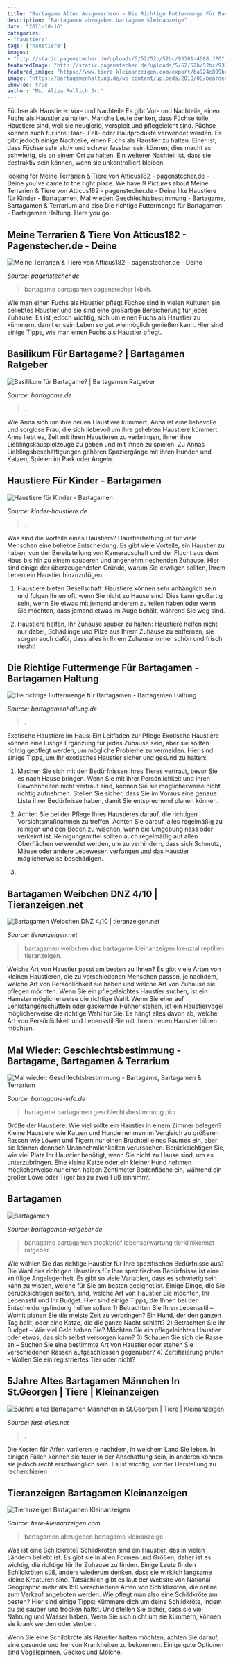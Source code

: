 ```yaml
---
title: "Bartagame Alter Ausgewachsen ~ Die Richtige Futtermenge Für Bartagamen"
description: "Bartagamen abzugeben bartagame kleinanzeige"
date: "2021-10-16"
categories:
- "haustiere"
tags: ["haustiere"]
images:
- "http://static.pagenstecher.de/uploads/5/52/52b/52bc/93381-4688.JPG"
featuredImage: "http://static.pagenstecher.de/uploads/5/52/52b/52bc/93381-4688.JPG"
featured_image: "https://www.tiere-kleinanzeigen.com/export/ba924c899bd827e932bb32c11974b.jpg"
image: "https://bartagamenhaltung.de/wp-content/uploads/2018/08/bearded-dragon-314883_1280_2-1024x682.jpg"
ShowToc: true
author: "Ms. Aliza Pollich Jr."
---
```



Füchse als Haustiere: Vor- und Nachteile
Es gibt Vor- und Nachteile, einen Fuchs als Haustier zu halten. Manche Leute denken, dass Füchse tolle Haustiere sind, weil sie neugierig, verspielt und pflegeleicht sind. Füchse können auch für ihre Haar-, Fell- oder Hautprodukte verwendet werden. Es gibt jedoch einige Nachteile, einen Fuchs als Haustier zu halten. Einer ist, dass Füchse sehr aktiv und schwer fassbar sein können; dies macht es schwierig, sie an einem Ort zu halten. Ein weiterer Nachteil ist, dass sie destruktiv sein können, wenn sie unkontrolliert bleiben.

	

		
looking for Meine Terrarien &amp; Tiere von Atticus182 - pagenstecher.de - Deine you've came to the right place. We have 9 Pictures about Meine Terrarien &amp; Tiere von Atticus182 - pagenstecher.de - Deine like Haustiere für Kinder - Bartagamen, Mal wieder: Geschlechtsbestimmung - Bartagame, Bartagamen &amp; Terrarium and also Die richtige Futtermenge für Bartagamen - Bartagamen Haltung. Here you go:
		
    
## Meine Terrarien &amp; Tiere Von Atticus182 - Pagenstecher.de - Deine

<img loading=lazy src="http://static.pagenstecher.de/uploads/5/52/52b/52bc/93381-4688.JPG" onerror="this.onerror=null;this.src='https://tse3.mm.bing.net/th?id=OIP.Hsrf6efiH0_GJf0Kpr6GbgHaFj&amp;pid=15.1';" alt="Meine Terrarien &amp; Tiere von Atticus182 - pagenstecher.de - Deine">

_Source: pagenstecher.de_

>bartagame bartagamen pagenstecher lxbxh. 

	

Wie man einen Fuchs als Haustier pflegt
Füchse sind in vielen Kulturen ein beliebtes Haustier und sie sind eine großartige Bereicherung für jedes Zuhause. Es ist jedoch wichtig, sich um einen Fuchs als Haustier zu kümmern, damit er sein Leben so gut wie möglich genießen kann. Hier sind einige Tipps, wie man einen Fuchs als Haustier pflegt.

    
## Basilikum Für Bartagame? | Bartagamen Ratgeber

<img loading=lazy src="https://www.bartagame.de/wp-content/uploads/2015/04/Basilikum-Bartagame.jpg" onerror="this.onerror=null;this.src='https://tse3.mm.bing.net/th?id=OIP.u5oeSsTffgv5cibOQT8HVQHaE8&amp;pid=15.1';" alt="Basilikum für Bartagame? | Bartagamen Ratgeber">

_Source: bartagame.de_

>. 

	

Wie Anna sich um ihre neuen Haustiere kümmert.
Anna ist eine liebevolle und sorglose Frau, die sich liebevoll um ihre geliebten Haustiere kümmert. Anna liebt es, Zeit mit ihren Haustieren zu verbringen, ihnen ihre Lieblingskauspielzeuge zu geben und mit ihnen zu spielen. Zu Annas Lieblingsbeschäftigungen gehören Spaziergänge mit ihren Hunden und Katzen, Spielen im Park oder Angeln.

    
## Haustiere Für Kinder - Bartagamen

<img loading=lazy src="http://kinder-haustiere.de/media/bartagame_2.JPG" onerror="this.onerror=null;this.src='https://tse3.mm.bing.net/th?id=OIP.TvyxjgexiqsADhPJwHNdHgHaFC&amp;pid=15.1';" alt="Haustiere für Kinder - Bartagamen">

_Source: kinder-haustiere.de_

>. 

	

Was sind die Vorteile eines Haustiers?
Haustierhaltung ist für viele Menschen eine beliebte Entscheidung. Es gibt viele Vorteile, ein Haustier zu haben, von der Bereitstellung von Kameradschaft und der Flucht aus dem Haus bis hin zu einem sauberen und angenehm riechenden Zuhause. Hier sind einige der überzeugendsten Gründe, warum Sie erwägen sollten, Ihrem Leben ein Haustier hinzuzufügen:
1. Haustiere bieten Gesellschaft: Haustiere können sehr anhänglich sein und folgen Ihnen oft, wenn Sie nicht zu Hause sind. Dies kann großartig sein, wenn Sie etwas mit jemand anderem zu teilen haben oder wenn Sie möchten, dass jemand etwas im Auge behält, während Sie weg sind.

2. Haustiere helfen, Ihr Zuhause sauber zu halten: Haustiere helfen nicht nur dabei, Schädlinge und Pilze aus Ihrem Zuhause zu entfernen, sie sorgen auch dafür, dass alles in Ihrem Zuhause immer schön und frisch riecht!

    
## Die Richtige Futtermenge Für Bartagamen - Bartagamen Haltung

<img loading=lazy src="https://bartagamenhaltung.de/wp-content/uploads/2018/08/bearded-dragon-314883_1280_2-1024x682.jpg" onerror="this.onerror=null;this.src='https://tse1.mm.bing.net/th?id=OIP.18zMP6zJPlf-XysI9eCwkwHaE7&amp;pid=15.1';" alt="Die richtige Futtermenge für Bartagamen - Bartagamen Haltung">

_Source: bartagamenhaltung.de_

>. 

	

Exotische Haustiere im Haus: Ein Leitfaden zur Pflege
Exotische Haustiere können eine lustige Ergänzung für jedes Zuhause sein, aber sie sollten richtig gepflegt werden, um mögliche Probleme zu vermeiden. Hier sind einige Tipps, um Ihr exotisches Haustier sicher und gesund zu halten:
1. Machen Sie sich mit den Bedürfnissen Ihres Tieres vertraut, bevor Sie es nach Hause bringen. Wenn Sie mit ihrer Persönlichkeit und ihren Gewohnheiten nicht vertraut sind, können Sie sie möglicherweise nicht richtig aufnehmen. Stellen Sie sicher, dass Sie im Voraus eine genaue Liste ihrer Bedürfnisse haben, damit Sie entsprechend planen können.

2. Achten Sie bei der Pflege Ihres Haustieres darauf, die richtigen Vorsichtsmaßnahmen zu treffen. Achten Sie darauf, alles regelmäßig zu reinigen und den Boden zu wischen, wenn die Umgebung nass oder verkeimt ist. Reinigungsmittel sollten auch regelmäßig auf allen Oberflächen verwendet werden, um zu verhindern, dass sich Schmutz, Mäuse oder andere Lebewesen verfangen und das Haustier möglicherweise beschädigen.

3.

    
## Bartagamen Weibchen DNZ 4/10 | Tieranzeigen.net

<img loading=lazy src="https://www.tieranzeigen.net/export/n8xsy7DYfcCE.JPG" onerror="this.onerror=null;this.src='https://tse1.mm.bing.net/th?id=OIP.hayEWPwKd4IVLJaU8BSpugHaFj&amp;pid=15.1';" alt="Bartagamen Weibchen DNZ 4/10 | tieranzeigen.net">

_Source: tieranzeigen.net_

>bartagamen weibchen dnz bartagame kleinanzeigen kreuztal reptilien tieranzeigen. 

	

Welche Art von Haustier passt am besten zu Ihnen?
Es gibt viele Arten von kleinen Haustieren, die zu verschiedenen Menschen passen, je nachdem, welche Art von Persönlichkeit sie haben und welche Art von Zuhause sie pflegen möchten. Wenn Sie ein pflegeleichtes Haustier suchen, ist ein Hamster möglicherweise die richtige Wahl. Wenn Sie eher auf Lenkstangenschütteln oder gackernde Hühner stehen, ist ein Haustiervogel möglicherweise die richtige Wahl für Sie. Es hängt alles davon ab, welche Art von Persönlichkeit und Lebensstil Sie mit Ihrem neuen Haustier bilden möchten.

    
## Mal Wieder: Geschlechtsbestimmung - Bartagame, Bartagamen &amp; Terrarium

<img loading=lazy src="http://s1.up.picr.de/5172829.jpg" onerror="this.onerror=null;this.src='https://tse2.mm.bing.net/th?id=OIP.hIvOi6vftus0Z5LX0uOgYAHaE8&amp;pid=15.1';" alt="Mal wieder: Geschlechtsbestimmung - Bartagame, Bartagamen &amp; Terrarium">

_Source: bartagame-info.de_

>bartagame bartagamen geschlechtsbestimmung picr. 

	

Größe der Haustiere: Wie viel sollte ein Haustier in einem Zimmer belegen?
Kleine Haustiere wie Katzen und Hunde nehmen im Vergleich zu größeren Rassen wie Löwen und Tigern nur einen Bruchteil eines Raumes ein, aber sie können dennoch Unannehmlichkeiten verursachen. Berücksichtigen Sie, wie viel Platz Ihr Haustier benötigt, wenn Sie nicht zu Hause sind, um es unterzubringen. Eine kleine Katze oder ein kleiner Hund nehmen möglicherweise nur einen halben Zentimeter Bodenfläche ein, während ein großer Löwe oder Tiger bis zu zwei Fuß einnimmt.

    
## Bartagamen

<img loading=lazy src="http://www.bartagamen-ratgeber.de/img/bartagame2.jpg" onerror="this.onerror=null;this.src='https://tse4.mm.bing.net/th?id=OIP.jYe9W18eek7Ta7yWM7osIgHaE8&amp;pid=15.1';" alt="Bartagamen">

_Source: bartagamen-ratgeber.de_

>bartagame bartagamen steckbrief lebenserwartung tierklinikennet ratgeber. 

	

Wie wählen Sie das richtige Haustier für Ihre spezifischen Bedürfnisse aus?
Die Wahl des richtigen Haustiers für Ihre spezifischen Bedürfnisse ist eine knifflige Angelegenheit. Es gibt so viele Variablen, dass es schwierig sein kann zu wissen, welche für Sie am besten geeignet ist. Einige Dinge, die Sie berücksichtigen sollten, sind, welche Art von Haustier Sie möchten, Ihr Lebensstil und Ihr Budget. Hier sind einige Tipps, die Ihnen bei der Entscheidungsfindung helfen sollen: 1) Betrachten Sie Ihren Lebensstil – Womit planen Sie die meiste Zeit zu verbringen? Ein Hund, der den ganzen Tag bellt, oder eine Katze, die die ganze Nacht schläft? 2) Betrachten Sie Ihr Budget – Wie viel Geld haben Sie? Möchten Sie ein pflegeleichtes Haustier oder etwas, das sich selbst versorgen kann? 3) Schauen Sie sich die Rasse an – Suchen Sie eine bestimmte Art von Haustier oder stehen Sie verschiedenen Rassen aufgeschlossen gegenüber? 4) Zertifizierung prüfen – Wollen Sie ein registriertes Tier oder nicht?

    
## 5Jahre Altes Bartagamen Männchen In St.Georgen | Tiere | Kleinanzeigen

<img loading=lazy src="https://www.fast-alles.net/pictures/348100.jpg" onerror="this.onerror=null;this.src='https://tse4.mm.bing.net/th?id=OIP.DQIPc8HJTfxqnc5LguFL8gHaFj&amp;pid=15.1';" alt="5Jahre altes Bartagamen Männchen in St.Georgen | Tiere | Kleinanzeigen">

_Source: fast-alles.net_

>. 

	

Die Kosten für Affen variieren je nachdem, in welchem Land Sie leben. In einigen Fällen können sie teuer in der Anschaffung sein, in anderen können sie jedoch recht erschwinglich sein. Es ist wichtig, vor der Herstellung zu recherchieren

    
## Tieranzeigen Bartagamen Kleinanzeigen

<img loading=lazy src="https://www.tiere-kleinanzeigen.com/export/ba924c899bd827e932bb32c11974b.jpg" onerror="this.onerror=null;this.src='https://tse2.mm.bing.net/th?id=OIP.muCmEcBcIC3nvLxZvcxABgHaJ4&amp;pid=15.1';" alt="Tieranzeigen Bartagamen Kleinanzeigen">

_Source: tiere-kleinanzeigen.com_

>bartagamen abzugeben bartagame kleinanzeige. 

	

Was ist eine Schildkröte?
Schildkröten sind ein Haustier, das in vielen Ländern beliebt ist. Es gibt sie in allen Formen und Größen, daher ist es wichtig, die richtige für Ihr Zuhause zu finden. Einige Leute finden Schildkröten süß, andere wiederum denken, dass sie wirklich langsame kleine Kreaturen sind. Tatsächlich gibt es laut der Website von National Geographic mehr als 150 verschiedene Arten von Schildkröten, die online zum Verkauf angeboten werden. Wie pflegt man also eine Schildkröte am besten? Hier sind einige Tipps:
Kümmere dich um deine Schildkröte, indem du sie sauber und trocken hältst. Und stellen Sie sicher, dass sie viel Nahrung und Wasser haben. Wenn Sie sich nicht um sie kümmern, können sie krank werden oder sterben.

Wenn Sie eine Schildkröte als Haustier halten möchten, achten Sie darauf, eine gesunde und frei von Krankheiten zu bekommen. Einige gute Optionen sind Vogelspinnen, Geckos und Molche.


